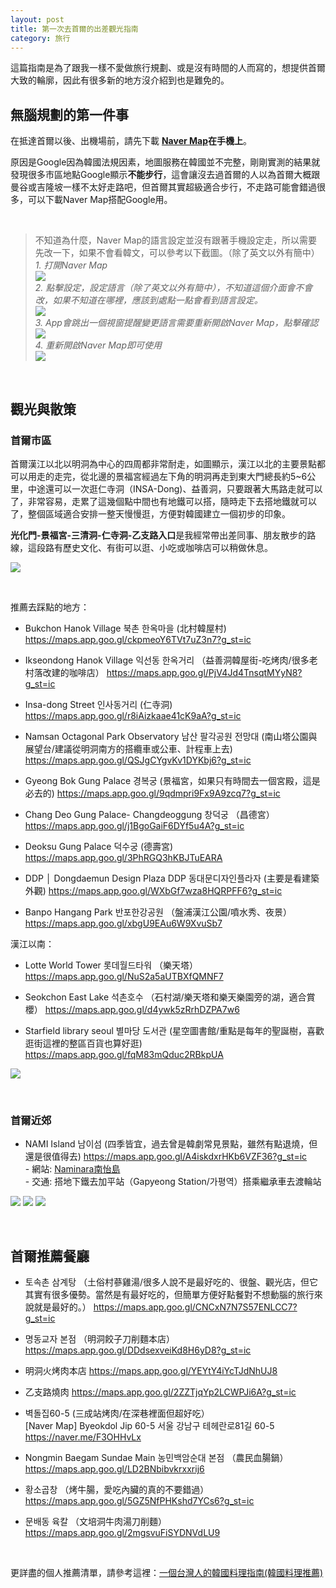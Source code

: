 ```yaml
---
layout: post
title: 第一次去首爾的出差觀光指南
category: 旅行
---
```


這篇指南是為了跟我一樣不愛做旅行規劃、或是沒有時間的人而寫的，想提供首爾大致的輪廓，因此有很多新的地方沒介紹到也是難免的。
<br/>

## 無腦規劃的第一件事

在抵達首爾以後、出機場前，請先下載
**[Naver Map](https://apps.apple.com/jp/app/naver-map-navigation/id311867728)在手機上**。

原因是Google因為韓國法規因素，地圖服務在韓國並不完整，剛剛實測的結果就發現很多市區地點Google顯示**不能步行**，這會讓沒去過首爾的人以為首爾大概跟曼谷或吉隆坡一樣不太好走路吧，但首爾其實超級適合步行，不走路可能會錯過很多，可以下載Naver Map搭配Google用。

<br/>

> 不知道為什麼，Naver Map的語言設定並沒有跟著手機設定走，所以需要先改一下，如果不會看韓文，可以參考以下截圖。（除了英文以外有簡中）<br/>
*1. 打開Naver Map*<br/>
![](/assets/img/Korea_2022/naver_map1.jpeg)<br/> 
*2. 點擊設定，設定語言（除了英文以外有簡中），不知道這個介面會不會改，如果不知道在哪裡，應該到處點一點會看到語言設定。*<br/>
![](/assets/img/Korea_2022/naver_map2.jpeg)<br/> 
*3. App會跳出一個視窗提醒變更語言需要重新開啟Naver Map，點擊確認*<br/>
![](/assets/img/Korea_2022/naver_map3.jpeg)<br/> 
*4. 重新開啟Naver Map即可使用*<br/>
![](/assets/img/Korea_2022/naver_map4.PNG)<br/> 

<br/>

## 觀光與散策

### 首爾市區

首爾漢江以北以明洞為中心的四周都非常耐走，如圖顯示，漢江以北的主要景點都可以用走的走完，從北邊的景福宮經過左下角的明洞再走到東大門總長約5~6公里，中途還可以一次逛仁寺洞（INSA-Dong)、益善洞，只要跟著大馬路走就可以了，非常容易，走累了這幾個點中間也有地鐵可以搭，隨時走下去搭地鐵就可以了，整個區域適合安排一整天慢慢逛，方便對韓國建立一個初步的印象。

**光化門-景福宮-三清洞-仁寺洞-乙支路入口**是我經常帶出差同事、朋友散步的路線，這段路有歷史文化、有街可以逛、小吃或咖啡店可以稍做休息。

![](/assets/img/Korea_2022/seoulmap_tw.png)<br/> 

<br/>

推薦去踩點的地方：

- Bukchon Hanok Village 북촌 한옥마을 (北村韓屋村)
https://maps.app.goo.gl/ckpmeoY6TVt7uZ3n7?g_st=ic

- Ikseondong Hanok Village 익선동 한옥거리 （益善洞韓屋街-吃烤肉/很多老村落改建的咖啡店）
https://maps.app.goo.gl/PjV4Jd4TnsqtMYyN8?g_st=ic

- Insa-dong Street 인사동거리 (仁寺洞)
https://maps.app.goo.gl/r8iAizkaae41cK9aA?g_st=ic

- Namsan Octagonal Park Observatory 남산 팔각공원 전망대 (南山塔公園與展望台/建議從明洞南方的搭纜車或公車、計程車上去)
https://maps.app.goo.gl/QSJgCYgvKv1DYKbj6?g_st=ic

- Gyeong Bok Gung Palace 경복궁 (景福宮，如果只有時間去一個宮殿，這是必去的)
https://maps.app.goo.gl/9qdmpri9Fx9A9zcq7?g_st=ic

- Chang Deo Gung Palace- Changdeoggung 창덕궁 （昌德宮）
https://maps.app.goo.gl/j1BgoGaiF6DYf5u4A?g_st=ic

- Deoksu Gung Palace 덕수궁 (德壽宮)
https://maps.app.goo.gl/3PhRGQ3hKBJTuEARA

- DDP │ Dongdaemun Design Plaza DDP 동대문디자인플라자 (主要是看建築外觀)
https://maps.app.goo.gl/WXbGf7wza8HQRPFF6?g_st=ic

- Banpo Hangang Park 반포한강공원 （盤浦漢江公園/噴水秀、夜景）
https://maps.app.goo.gl/xbgU9EAu6W9XvuSb7

漢江以南：

- Lotte World Tower 롯데월드타워 （樂天塔）
https://maps.app.goo.gl/NuS2a5aUTBXfQMNF7

- Seokchon East Lake 석촌호수 （石村湖/樂天塔和樂天樂園旁的湖，適合賞櫻）
https://maps.app.goo.gl/d4ywk5zRrhDZPA7w6

- Starfield library seoul 별마당 도서관 (星空圖書館/重點是每年的聖誕樹，喜歡逛街這裡的整區百貨也算好逛)
https://maps.app.goo.gl/fqM83mQduc2RBkpUA

![](/assets/img/Korea_2022/starfieldlibrary.jpeg)<br/> 

<br/>

### 首爾近郊 

- NAMI Island 남이섬 (四季皆宜，過去曾是韓劇常見景點，雖然有點退燒，但還是很值得去)
https://maps.app.goo.gl/A4iskdxrHKb6VZF36?g_st=ic
<br/>- 網站: [Naminara南怡島](https://namisum-en.imweb.me/35/?q=YToxOntzOjEyOiJrZXl3b3JkX3R5cGUiO3M6MzoiYWxsIjt9&bmode=view&idx=7167956&t=board)
<br/>- 交通: 搭地下鐵去加平站（Gapyeong Station/가평역）搭乘繼承車去渡輪站 

![](/assets/img/Korea_2022/nami_island3.jpg)
![](/assets/img/Korea_2022/nami_island1.jpg)
![](/assets/img/Korea_2022/nami_island4.JPG)


<br/>

## 首爾推薦餐廳
  
- 토속촌 삼계탕 （土俗村蔘雞湯/很多人說不是最好吃的、很盤、觀光店，但它其實有很多優勢。當然是有最好吃的，但簡單方便好點餐對不想動腦的旅行來說就是最好的。）
https://maps.app.goo.gl/CNCxN7N7S57ENLCC7?g_st=ic

- 명동교자 본점 （明洞餃子刀削麵本店）
https://maps.app.goo.gl/DDdsexveiKd8H6yD8?g_st=ic

- 明洞火烤肉本店 
https://maps.app.goo.gl/YEYtY4iYcTJdNhUJ8

- 乙支路燒肉
https://maps.app.goo.gl/2ZZTjqYp2LCWPJi6A?g_st=ic

- 벽돌집60-5 (三成站烤肉/在深巷裡面但超好吃）<br/>
[Naver Map]
Byeokdol Jip 60-5
서울 강남구 테헤란로81길 60-5
https://naver.me/F3OHHvLx

- Nongmin Baegam Sundae Main 농민백암순대 본점 （農民血腸鍋）
https://maps.app.goo.gl/LD2BNbibvkrxxrij6

- 황소곱창 （烤牛腸，愛吃內臟的真的不要錯過）
https://maps.app.goo.gl/5GZ5NfPHKshd7YCs6?g_st=ic

- 문배동 육칼 （文培洞牛肉湯刀削麵）
https://maps.app.goo.gl/2mgsvuFiSYDNVdLU9

<br/>

更詳盡的個人推薦清單，請參考這裡：[一個台灣人的韓國料理指南(韓國料理推薦)](https://tzling.com/2022/10/09/A_Taiwaneses_Korea_food_guide/)

